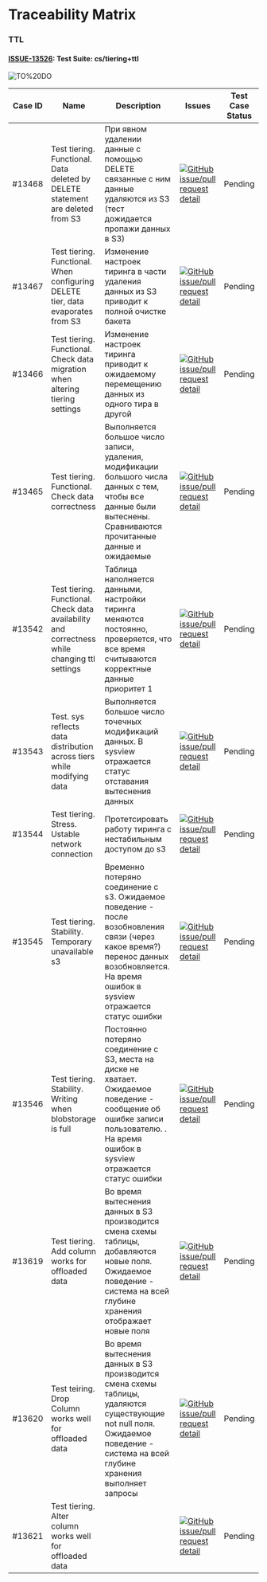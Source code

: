 # Traceability Matrix

### TTL
#### [ISSUE-13526](https://github.com/ydb-platform/ydb/issues/13526): Test Suite: cs/tiering+ttl
![TO%20DO](https://img.shields.io/badge/TO%20DO-4%2F12:33%25-purplergb(224%2C%20250%2C%20227%2C1)?style=for-the-badge&logo=database&labelColor=grey)

| Case ID | Name | Description | Issues | Test Case Status |
|---------|------|-------------|--------|------------------|
| #13468 | Test tiering. Functional. Data deleted by DELETE statement are deleted from S3 | При явном удалении данные с помощью DELETE связанные с ним данные удаляются из S3 (тест дожидается пропажи данных в S3) | [![GitHub issue/pull request detail](https://img.shields.io/github/issues/detail/state/ydb-platform/ydb/13468)](https://github.com/ydb-platform/ydb/issues/13468) | Pending |
| #13467 | Test tiering. Functional. When configuring DELETE tier, data evaporates from S3 | Изменение настроек тиринга в части удаления данных из S3 приводит к полной очистке бакета  | [![GitHub issue/pull request detail](https://img.shields.io/github/issues/detail/state/ydb-platform/ydb/13467)](https://github.com/ydb-platform/ydb/issues/13467) | Pending |
| #13466 | Test tiering. Functional. Check data migration when altering tiering settings | Изменение настроек тиринга приводит к ожидаемому перемещению данных из одного тира в другой  | [![GitHub issue/pull request detail](https://img.shields.io/github/issues/detail/state/ydb-platform/ydb/13466)](https://github.com/ydb-platform/ydb/issues/13466) | Pending |
| #13465 | Test tiering. Functional. Check data correctness | Выполняется большое число записи, удаления, модификации большого числа данных с тем, чтобы все данные были вытеснены. Сравниваются прочитанные данные и ожидаемые | [![GitHub issue/pull request detail](https://img.shields.io/github/issues/detail/state/ydb-platform/ydb/13465)](https://github.com/ydb-platform/ydb/issues/13465) | Pending |
| #13542 | Test tiering. Functional. Check data availability and correctness while changing ttl settings | Таблица наполняется данными, настройки тиринга меняются постоянно, проверяется, что все время считываются корректные данные приоритет 1 | [![GitHub issue/pull request detail](https://img.shields.io/github/issues/detail/state/ydb-platform/ydb/13542)](https://github.com/ydb-platform/ydb/issues/13542) | Pending |
| #13543 | Test. sys reflects data distribution across tiers while modifying data | Выполняется большое число точечных модификаций данных. В sysview отражается статус отставания вытеснения данных | [![GitHub issue/pull request detail](https://img.shields.io/github/issues/detail/state/ydb-platform/ydb/13543)](https://github.com/ydb-platform/ydb/issues/13543) | Pending |
| #13544 | Test tiering. Stress. Ustable network connection | Протетсировать работу тиринга с нестабильным доступом до s3 | [![GitHub issue/pull request detail](https://img.shields.io/github/issues/detail/state/ydb-platform/ydb/13544)](https://github.com/ydb-platform/ydb/issues/13544) | Pending |
| #13545 | Test tiering. Stability. Temporary unavailable s3 | Временно потеряно соединение с s3. Ожидаемое поведение - после возобновления связи (через какое время?) перенос данных возобновляется. На время ошибок в sysview отражается статус ошибки | [![GitHub issue/pull request detail](https://img.shields.io/github/issues/detail/state/ydb-platform/ydb/13545)](https://github.com/ydb-platform/ydb/issues/13545) | Pending |
| #13546 | Test tiering. Stability. Writing when blobstorage is full | Постоянно потеряно соединение с S3, места на диске не хватает. Ожидаемое поведение - сообщение об ошибке записи пользователю. . На время ошибок в sysview отражается статус ошибки | [![GitHub issue/pull request detail](https://img.shields.io/github/issues/detail/state/ydb-platform/ydb/13546)](https://github.com/ydb-platform/ydb/issues/13546) | Pending |
| #13619 | Test tiering. Add column works for offloaded data | Во время вытеснения данных в S3 производится смена схемы таблицы, добавляются новые поля. Ожидаемое поведение - система на всей глубине хранения отображает новые поля | [![GitHub issue/pull request detail](https://img.shields.io/github/issues/detail/state/ydb-platform/ydb/13619)](https://github.com/ydb-platform/ydb/issues/13619) | Pending |
| #13620 | Test teiring. Drop Column works well for offloaded data | Во время вытеснения данных в S3 производится смена схемы таблицы, удаляются существующие not null поля. Ожидаемое поведение - система на всей глубине хранения выполняет запросы  | [![GitHub issue/pull request detail](https://img.shields.io/github/issues/detail/state/ydb-platform/ydb/13620)](https://github.com/ydb-platform/ydb/issues/13620) | Pending |
| #13621 | Test tiering. Alter column works well for offloaded data |  | [![GitHub issue/pull request detail](https://img.shields.io/github/issues/detail/state/ydb-platform/ydb/13621)](https://github.com/ydb-platform/ydb/issues/13621) | Pending |

